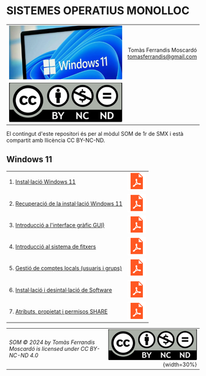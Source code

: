 # SISTEMES OPERATIUS MONOLLOC
|||
|:---------|--:|
|![](recursos/windows11.png)|Tomàs Ferrandis Moscardó<br>tomasferrandis@gmail.com <br>|
|![](recursos/CC_BY-NC-ND.png)| |

El contingut d'este repositori és per al mòdul SOM de 1r de SMX i està compartit amb llicència CC BY-NC-ND.


## Windows 11
|||
|:------|---:|
|1. [Instal·lació Windows 11](manteniment/instalar.md)|[![](recursos/iconopdf.png)](manteniment/instalar.pdf)|
|2. [Recuperació de la instal·lació Windows 11](manteniment/recuperar.md)|  [![](recursos/iconopdf.png)](manteniment/recuperar.pdf)|
|3. [Introducció a l'interface gràfic GUI)](interfaces/interfaces.md)|[![](recursos/iconopdf.png)](interfaces/interfaces.pdf)|
|4. [Introducció al sistema de fitxers](sf/fitxers.md)|[![](recursos/iconopdf.png)](sf/fitxers.pdf)|
|5. [Gestió de comptes locals (usuaris i grups)](gestions/comptesLocals.md)|[![](recursos/iconopdf.png)](gestions/comptesLocals.pdf)|
|6. [Instal·lació i desintal·lació de Software](software/software.md)|[![](recursos/iconopdf.png)](software/software.pdf)|
|7. [Atributs, propietat i permisos SHARE](gestions/permisos.md)|[![](recursos/iconopdf.png)](gestions/permisos.pdf)|



|||
|:------|--:|
|*SOM © 2024 by Tomàs Ferrandis Moscardó is licensed under CC BY-NC-ND 4.0*|![](recursos/CC_BY-NC-ND.png){width=30%}|
